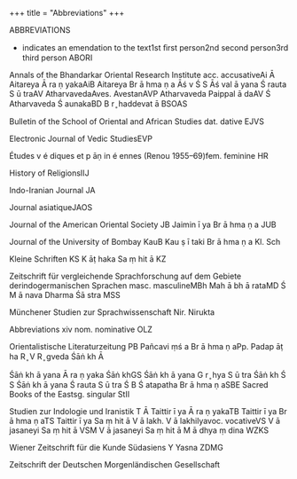 +++
title = "Abbreviations"
+++

ABBREVIATIONS
* indicates an emendation to the text1st ﬁrst person2nd second person3rd third person
ABORI 
 
Annals of the Bhandarkar Oriental Research Institute
acc. accusativeAi
Ā
 Aitareya
Ā
ra
ṇ
yakaAiB Aitareya Br
ā
hma
ṇ
a
Āś
v
Ś
S
Āś
val
ā
yana
Ś
rauta S
ū
traAV AtharvavedaAves. AvestanAVP Atharvaveda Paippal
ā
daAV
Ś
 Atharvaveda
Ś
aunakaBD B
r 
 ̥
haddevat
ā
BSOAS 
 
Bulletin of the School of Oriental and African Studies
dat. dative
EJVS 
 
Electronic Journal of Vedic StudiesEVP
 
Études v
é
diques et p
āṇ
in
é
ennes
 (Renou 1955–69)fem. feminine
HR
 
History of ReligionsIIJ 
 
Indo-Iranian Journal JA
 
Journal asiatiqueJAOS 
 
Journal of the American Oriental Society
JB Jaimin
 ī
ya Br
ā
hma
ṇ
a
JUB 
 
Journal of the University of Bombay
KauB Kau
ṣ
 ī
taki Br
ā
hma
ṇ
a
Kl. Sch
 
Kleine Schriften
KS K
āṭ
haka Sa
ṃ
hit
ā
KZ 
 
Zeitschrift für vergleichende Sprachforschung auf dem Gebiete derindogermanischen Sprachen
masc. masculineMBh Mah
ā
bh
ā
rataMD
Ś
 M
ā
nava Dharma
Śā
stra
MSS 
 
Münchener Studien zur Sprachwissenschaft
Nir. Nirukta
 
 
Abbreviations
 xiv 
nom. nominative
OLZ 
 
Orientalistische Literaturzeitung 
PB Pañcavi
ṃś
a Br
ā
hma
ṇ
aPp. Padap
āṭ
ha
R 
 ̥
V
R 
 ̥
gveda
Śāṅ
kh
Ā
 
Śāṅ
kh
ā
yana
Ā
ra
ṇ
yaka
Śāṅ
khGS
Śāṅ
kh
ā
yana G
r 
 ̥
hya S
ū
tra
Śāṅ
kh
Ś
S
Śāṅ
kh
ā
yana
Ś
rauta S
ū
tra
Ś
B
Ś
atapatha Br
ā
hma
ṇ
aSBE Sacred Books of the Eastsg. singular
StII 
 
Studien zur Indologie und Iranistik 
T
Ā
 Taittir
 ī
ya
Ā
ra
ṇ
yakaTB Taittir
 ī
ya Br
ā
hma
ṇ
aTS Taittir
 ī
ya Sa
ṃ
hit
ā
V
ā
lakh. V
ā
lakhilyavoc. vocativeVS V
ā
 jasaneyi Sa
ṃ
hit
ā
VSM V
ā
 jasaneyi Sa
ṃ
hit
ā
 M
ā
dhya
ṃ
dina
WZKS 
 
Wiener Zeitschrift für die Kunde Südasiens
Y Yasna
ZDMG 
 
Zeitschrift der Deutschen Morgenländischen Gesellschaft